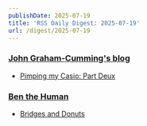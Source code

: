 ```yaml
---
publishDate: 2025-07-19
title: 'RSS Daily Digest: 2025-07-19'
url: /digest/2025-07-19
---
```


### [John Graham-Cumming's blog](http://blog.jgc.org/)

  * [Pimping my Casio: Part Deux](http://blog.jgc.org/feeds/6112484641635671567/comments/default)
  
### [Ben the Human](https://benthehuman.com/)

  * [Bridges and Donuts](https://benthehuman.com/bridges-and-donuts/)
  
